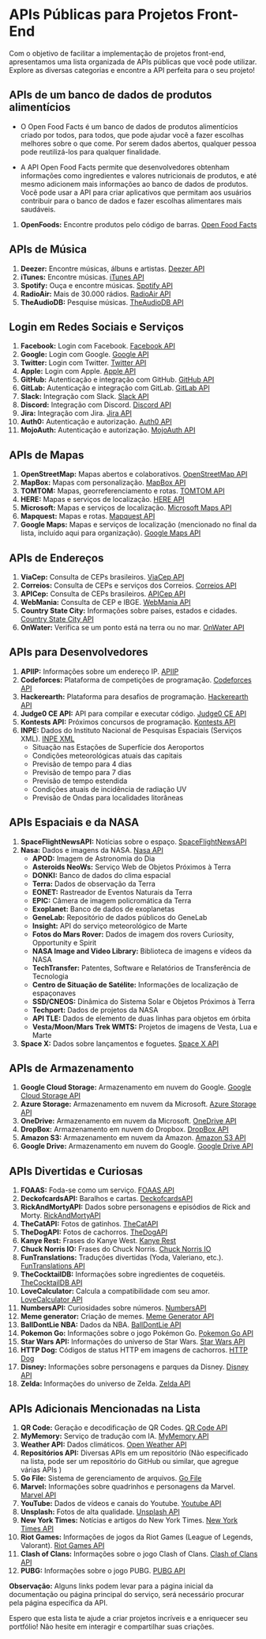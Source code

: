 # APIs Públicas para Projetos Front-End

Com o objetivo de facilitar a implementação de projetos front-end, apresentamos uma lista organizada de APIs públicas que você pode utilizar. Explore as diversas categorias e encontre a API perfeita para o seu projeto!

## APIs de um banco de dados de produtos alimentícios

   - O Open Food Facts é um banco de dados de produtos alimentícios criado por todos, para todos, que pode ajudar você a fazer escolhas melhores sobre o que come. Por serem dados abertos, qualquer pessoa pode reutilizá-los para qualquer finalidade.

   - A API Open Food Facts permite que desenvolvedores obtenham informações como ingredientes e valores nutricionais de produtos, e até mesmo adicionem mais informações ao banco de dados de produtos. Você pode usar a API para criar aplicativos que permitam aos usuários contribuir para o banco de dados e fazer escolhas alimentares mais saudáveis.

1.  **OpenFoods:** Encontre produtos pelo código de barras.
    [Open Food Facts](https://openfoodfacts.github.io/openfoodfacts-server/api/)
  

## APIs de Música

1.  **Deezer:** Encontre músicas, álbuns e artistas.
    [Deezer API](https://developers.deezer.com/api)
2.  **iTunes:** Encontre músicas.
    [iTunes API](https://developer.apple.com/documentation/applemusicapi)
3.  **Spotify:** Ouça e encontre músicas.
    [Spotify API](https://developer.spotify.com/documentation/)
4.  **RadioAir:** Mais de 30.000 rádios.
    [RadioAir API](https://www.radioair.com/api/)
5.  **TheAudioDB:** Pesquise músicas.
    [TheAudioDB API](https://www.theaudiodb.com/api_guide.php)

## Login em Redes Sociais e Serviços

1.  **Facebook:** Login com Facebook.
    [Facebook API](https://developers.facebook.com/)
2.  **Google:** Login com Google.
    [Google API](https://developers.google.com/)
3.  **Twitter:** Login com Twitter.
    [Twitter API](https://developer.twitter.com/en/docs)
4.  **Apple:** Login com Apple.
    [Apple API](https://developer.apple.com/sign-in-with-apple/)
5.  **GitHub:** Autenticação e integração com GitHub.
    [GitHub API](https://docs.github.com/en/rest)
6.  **GitLab:** Autenticação e integração com GitLab.
     [GitLab API](https://docs.gitlab.com/ee/api/)
7.  **Slack:** Integração com Slack.
    [Slack API](https://api.slack.com/)
8.  **Discord:** Integração com Discord.
    [Discord API](https://discord.com/developers/docs/intro)
9.  **Jira:** Integração com Jira.
    [Jira API](https://developer.atlassian.com/cloud/jira/platform/)
10. **Auth0:** Autenticação e autorização.
    [Auth0 API](https://auth0.com/docs/api)
11. **MojoAuth:** Autenticação e autorização.
    [MojoAuth API](https://mojoauth.com/docs)

## APIs de Mapas

1.  **OpenStreetMap:** Mapas abertos e colaborativos.
    [OpenStreetMap API](https://wiki.openstreetmap.org/wiki/API)
2.  **MapBox:** Mapas com personalização.
    [MapBox API](https://docs.mapbox.com/api/)
3.  **TOMTOM:** Mapas, georreferenciamento e rotas.
    [TOMTOM API](https://developer.tomtom.com/)
4.  **HERE:** Mapas e serviços de localização.
    [HERE API](https://developer.here.com/)
5.  **Microsoft:** Mapas e serviços de localização.
    [Microsoft Maps API](https://www.microsoft.com/maps)
6.  **Mapquest:** Mapas e rotas.
   [Mapquest API](https://developer.mapquest.com/)
7.  **Google Maps:** Mapas e serviços de localização (mencionado no final da lista, incluído aqui para organização).
    [Google Maps API](https://developers.google.com/maps)

## APIs de Endereços

1.  **ViaCep:** Consulta de CEPs brasileiros.
    [ViaCep API](https://viacep.com.br/)
2.  **Correios:** Consulta de CEPs e serviços dos Correios.
    [Correios API](https://www.correios.com.br/enviar-e-receber/para-voce/buscar-cep)
3.  **APICep:** Consulta de CEPs brasileiros.
    [APICep API](https://apicep.com.br/api-de-consulta/)
4.  **WebMania:** Consulta de CEP e IBGE.
    [WebMania API](https://webmaniabr.com/docs/api-cep/)
5.  **Country State City:** Informações sobre países, estados e cidades.
    [Country State City API](https://countrystatecity.in/)
6.  **OnWater:** Verifica se um ponto está na terra ou no mar.
    [OnWater API](https://onwater.io/)

## APIs para Desenvolvedores

1.  **APIIP:** Informações sobre um endereço IP.
    [APIIP](https://apiip.net/)
2. **Codeforces:** Plataforma de competições de programação.
    [Codeforces API](https://codeforces.com/api/help)
3. **Hackerearth:** Plataforma para desafios de programação.
    [Hackerearth API](https://www.hackerearth.com/docs/)
4.  **Judge0 CE API:** API para compilar e executar código.
    [Judge0 CE API](https://api.judge0.com/)
5.  **Kontests API:** Próximos concursos de programação.
     [Kontests API](https://kontests.net/api)
6.  **INPE:** Dados do Instituto Nacional de Pesquisas Espaciais (Serviços XML).
    [INPE XML](http://servicos.cptec.inpe.br/XML/)
    *   Situação nas Estações de Superfície dos Aeroportos
    *   Condições meteorológicas atuais das capitais
    *   Previsão de tempo para 4 dias
    *   Previsão de tempo para 7 dias
    *   Previsão de tempo estendida
    *   Condições atuais de incidência de radiação UV
    *   Previsão de Ondas para localidades litorâneas

## APIs Espaciais e da NASA

1.  **SpaceFlightNewsAPI:** Notícias sobre o espaço.
    [SpaceFlightNewsAPI](https://spaceflightnewsapi.net/)
2.  **Nasa:** Dados e imagens da NASA.
    [Nasa API](https://api.nasa.gov/)
    *   **APOD:** Imagem de Astronomia do Dia
    *   **Asteroids NeoWs:** Serviço Web de Objetos Próximos à Terra
    *  **DONKI:** Banco de dados do clima espacial
     *   **Terra:** Dados de observação da Terra
     *   **EONET:** Rastreador de Eventos Naturais da Terra
    *   **EPIC:** Câmera de imagem policromática da Terra
    *   **Exoplanet:** Banco de dados de exoplanetas
    *   **GeneLab:** Repositório de dados públicos do GeneLab
    *   **Insight:** API do serviço meteorológico de Marte
    *   **Fotos do Mars Rover:** Dados de imagem dos rovers Curiosity, Opportunity e Spirit
    *   **NASA Image and Video Library:** Biblioteca de imagens e vídeos da NASA
    *   **TechTransfer:** Patentes, Software e Relatórios de Transferência de Tecnologia
    *   **Centro de Situação de Satélite:** Informações de localização de espaçonaves
    *   **SSD/CNEOS:** Dinâmica do Sistema Solar e Objetos Próximos à Terra
    *   **Techport:** Dados de projetos da NASA
    *   **API TLE:** Dados de elemento de duas linhas para objetos em órbita
    *  **Vesta/Moon/Mars Trek WMTS:** Projetos de imagens de Vesta, Lua e Marte
3. **Space X:** Dados sobre lançamentos e foguetes.
    [Space X API](https://github.com/r-spacex/SpaceX-API)

## APIs de Armazenamento

1.  **Google Cloud Storage:** Armazenamento em nuvem do Google.
    [Google Cloud Storage API](https://cloud.google.com/storage/docs/apis)
2.  **Azure Storage:** Armazenamento em nuvem da Microsoft.
    [Azure Storage API](https://learn.microsoft.com/en-us/rest/api/storageservices/)
3.  **OneDrive:** Armazenamento em nuvem da Microsoft.
    [OneDrive API](https://developer.microsoft.com/en-us/graph/docs/api-reference/v1.0/resources/onedrive)
4.  **DropBox:** Armazenamento em nuvem do Dropbox.
    [DropBox API](https://www.dropbox.com/developers/documentation)
5.  **Amazon S3:** Armazenamento em nuvem da Amazon.
    [Amazon S3 API](https://docs.aws.amazon.com/s3/api/)
6.  **Google Drive:** Armazenamento em nuvem do Google.
    [Google Drive API](https://developers.google.com/drive/api/v3/about-sdk)

## APIs Divertidas e Curiosas

1.  **FOAAS:** Foda-se como um serviço.
    [FOAAS API](https://foaas.herokuapp.com/)
2.  **DeckofcardsAPI:** Baralhos e cartas.
    [DeckofcardsAPI](https://deckofcardsapi.com/)
3.  **RickAndMortyAPI:** Dados sobre personagens e episódios de Rick and Morty.
    [RickAndMortyAPI](https://rickandmortyapi.com/)
4.  **TheCatAPI:** Fotos de gatinhos.
    [TheCatAPI](https://thecatapi.com/)
5.  **TheDogAPI:** Fotos de cachorros.
    [TheDogAPI](https://thedogapi.com/)
6.  **Kanye Rest:** Frases do Kanye West.
    [Kanye Rest](https://kanye.rest/)
7.  **Chuck Norris IO:** Frases do Chuck Norris.
    [Chuck Norris IO](https://api.chucknorris.io/)
8.  **FunTranslations:** Traduções divertidas (Yoda, Valeriano, etc.).
    [FunTranslations API](https://funtranslations.com/)
9.  **TheCocktailDB:** Informações sobre ingredientes de coquetéis.
    [TheCocktailDB API](https://www.thecocktaildb.com/api.php)
10. **LoveCalculator:** Calcula a compatibilidade com seu amor.
    [LoveCalculator API](https://lovecalculator.com/api)
11. **NumbersAPI:** Curiosidades sobre números.
    [NumbersAPI](http://numbersapi.com/)
12. **Meme generator:** Criação de memes.
    [Meme Generator API](https://memegen.link/)
13. **BallDontLie NBA:** Dados da NBA.
    [BallDontLie API](https://www.balldontlie.io/#api-documentation)
14. **Pokemon Go:** Informações sobre o jogo Pokémon Go.
   [Pokemon Go API](https://pokeapi.co/)
15. **Star Wars API:** Informações do universo de Star Wars.
     [Star Wars API](https://swapi.dev/)
16. **HTTP Dog:** Códigos de status HTTP em imagens de cachorros.
     [HTTP Dog](https://http.dog/)
17. **Disney:** Informações sobre personagens e parques da Disney.
    [Disney API](https://disneyapi.dev/)
18. **Zelda:** Informações do universo de Zelda.
      [Zelda API](https://zelda.fanapis.com/)

## APIs Adicionais Mencionadas na Lista

1.  **QR Code:** Geração e decodificação de QR Codes.
    [QR Code API](https://goqr.me/api/)
2.  **MyMemory:** Serviço de tradução com IA.
    [MyMemory API](https://mymemory.translated.net/doc/spec.php)
3.  **Weather API:** Dados climáticos.
      [Open Weather API](https://openweathermap.org/api)
4.  **Repositórios API:** Diversas APIs em um repositório (Não especificado na lista, pode ser um repositório do GitHub ou similar, que agregue várias APIs )
5.  **Go File:** Sistema de gerenciamento de arquivos.
      [Go File](https://gofile.io/api)
6.  **Marvel:** Informações sobre quadrinhos e personagens da Marvel.
    [Marvel API](https://developer.marvel.com/)
7. **YouTube:** Dados de vídeos e canais do Youtube.
    [Youtube API](https://developers.google.com/youtube/v3)
8. **Unsplash:** Fotos de alta qualidade.
    [Unsplash API](https://unsplash.com/developers)
9. **New York Times:** Notícias e artigos do New York Times.
    [New York Times API](https://developer.nytimes.com/)
10. **Riot Games:** Informações de jogos da Riot Games (League of Legends, Valorant).
     [Riot Games API](https://developer.riotgames.com/)
11. **Clash of Clans:** Informações sobre o jogo Clash of Clans.
    [Clash of Clans API](https://developer.clashofclans.com/)
12. **PUBG:** Informações sobre o jogo PUBG.
    [PUBG API](https://developer.pubg.com/)

**Observação:** Alguns links podem levar para a página inicial da documentação ou página principal do serviço, será necessário procurar pela página específica da API.

Espero que esta lista te ajude a criar projetos incríveis e a enriquecer seu portfólio! Não hesite em interagir e compartilhar suas criações.

